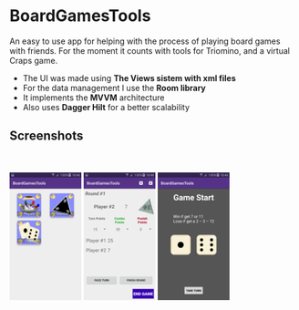# BoardGamesTools

An easy to use app for helping with the process of playing board games with friends.
For the moment it counts with tools for Triomino, and a virtual Craps game. 

* The UI was made using **The Views sistem with xml files**
* For the data management I use the **Room library**
* It implements the **MVVM** architecture 
* Also uses **Dagger Hilt** for a better scalability 

## Screenshots  
 <br><br>
 <img src = "https://github.com/Fenixlix/BoardGamesTools/blob/main/screenshots/Screenshot_2022-09-04-18-46-58.png" width = "25%" height = "25%" alt = "Main Screen"> 
 <img src = "https://github.com/Fenixlix/BoardGamesTools/blob/main/screenshots/Screenshot_2022-09-04-18-48-46.png" width = "25%" height = "25%" alt = "">
 <img src = "https://github.com/Fenixlix/BoardGamesTools/blob/main/screenshots/Screenshot_2022-09-04-18-46-51.png" width = "25%" height = "25%" alt = ""> 
